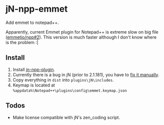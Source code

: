 jN-npp-emmet
============
Add emmet to notepad++.

Apparently, current Emmet plugin for Notepad++ is extreme slow on big file ([emmetio/npp#2](https://github.com/emmetio/npp/issues/2)). This version is much faster although I don't know where is the problem :|

Install
-------
1. Install [jn-npp-plugin](https://github.com/sieukrem/jn-npp-plugin).
2. Currently there is a bug in jN (prior to 2.1.181), you have to [fix it manually](https://github.com/sieukrem/jn-npp-plugin/issues/22).
3. Copy everything in `dist` into `plugins\jN\includes`.
4. Keymap is located at `%appdata%\Notepad++\plugins\config\emmet.keymap.json`

Todos
-----
* Make license compatible with jN's zen_coding script.
